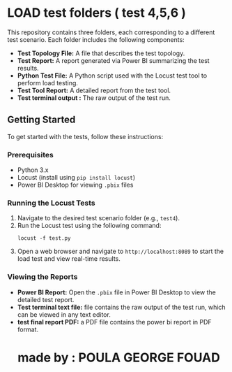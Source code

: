<h1>LOAD test folders ( test 4,5,6 )</h1>
        <p>This repository contains three folders, each corresponding to a different test scenario. Each folder includes the following components:</p>
        <ul>
            <li><strong>Test Topology File:</strong> A file that describes the test topology.</li>
            <li><strong>Test Report:</strong> A report generated via Power BI summarizing the test results.</li>
            <li><strong>Python Test File:</strong> A Python script used with the Locust test tool to perform load testing.</li>
            <li><strong>Test Tool Report:</strong> A detailed report from the test tool.</li>
            <li><strong>Test terminal output :</strong> The raw output of the test run.</li>
        </ul>

<h2>Getting Started</h2>
        <p>To get started with the tests, follow these instructions:</p>

  <h3>Prerequisites</h3>
        <ul>
            <li>Python 3.x</li>
            <li>Locust (install using <code>pip install locust</code>)</li>
            <li>Power BI Desktop for viewing <code>.pbix</code> files</li>
        </ul>

 <h3>Running the Locust Tests</h3>
        <ol>
            <li>Navigate to the desired test scenario folder (e.g., <code>test4</code>).</li>
            <li>Run the Locust test using the following command:
                <pre><code>locust -f test.py</code></pre>
            </li>
            <li>Open a web browser and navigate to <code>http://localhost:8089</code> to start the load test and view real-time results.</li>
        </ol>

 <h3>Viewing the Reports</h3>
        <ul>
            <li><strong>Power BI Report:</strong> Open the <code>.pbix</code> file in Power BI Desktop to view the detailed test report.</li>
            <li><strong>Test terminal text file:</strong> file contains the raw output of the test run, which can be viewed in any text editor.</li>
            <li><strong>test final report PDF:</strong> a PDF file contains the power bi report in PDF format.</li>
           
       


<h1>made by : POULA GEORGE FOUAD</h1>
